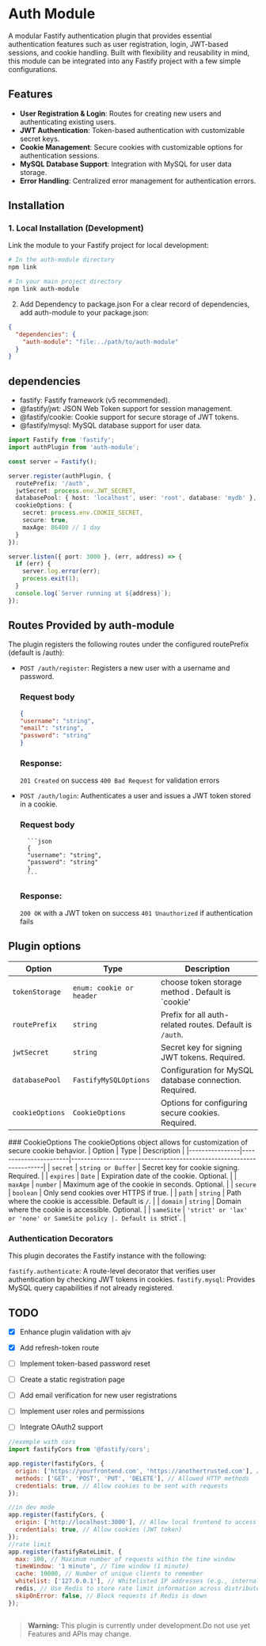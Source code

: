 # Auth Module

A modular Fastify authentication plugin that provides essential authentication features such as user registration, login, JWT-based sessions, and cookie handling. Built with flexibility and reusability in mind, this module can be integrated into any Fastify project with a few simple configurations.

## Features

- **User Registration & Login**: Routes for creating new users and authenticating existing users.
- **JWT Authentication**: Token-based authentication with customizable secret keys.
- **Cookie Management**: Secure cookies with customizable options for authentication sessions.
- **MySQL Database Support**: Integration with MySQL for user data storage.
- **Error Handling**: Centralized error management for authentication errors.

## Installation

### 1. Local Installation (Development)

Link the module to your Fastify project for local development:

```sh
# In the auth-module directory
npm link

# In your main project directory
npm link auth-module
```
2. Add Dependency to package.json
For a clear record of dependencies, add auth-module to your package.json:
```json
{
  "dependencies": {
    "auth-module": "file:../path/to/auth-module"
  }
}

```
## dependencies 

- fastify: Fastify framework (v5 recommended).
- @fastify/jwt: JSON Web Token support for session management.
- @fastify/cookie: Cookie support for secure storage of JWT tokens.
- @fastify/mysql: MySQL database support for user data.


```ts 
import Fastify from 'fastify';
import authPlugin from 'auth-module';

const server = Fastify();

server.register(authPlugin, {
  routePrefix: '/auth',
  jwtSecret: process.env.JWT_SECRET,
  databasePool: { host: 'localhost', user: 'root', database: 'mydb' },
  cookieOptions: {
    secret: process.env.COOKIE_SECRET,
    secure: true,
    maxAge: 86400 // 1 day
  }
});

server.listen({ port: 3000 }, (err, address) => {
  if (err) {
    server.log.error(err);
    process.exit(1);
  }
  console.log(`Server running at ${address}`);
});

```

## Routes Provided by auth-module
The plugin registers the following routes under the configured routePrefix (default is /auth):
- `POST /auth/register`: Registers a new user with a username and password.
    ###  Request body
    ```json
    {
    "username": "string",
    "email": "string",
    "password": "string"
    }
    ```
    ### Response:
    `201 Created` on success
    `400 Bad Request` for validation errors

- `POST /auth/login`: Authenticates a user and issues a JWT token stored in a cookie.
    ### Request body 
        ```json
        {
        "username": "string",
        "password": "string"
        }
        ```
    ### Response:
    `200 OK` with a JWT token on success
    `401 Unauthorized` if authentication fails

## Plugin options

| Option                  | Type                     | Description                                                 |
|-------------------------|--------------------------|-------------------------------------------------------------|
| `tokenStorage`           | `enum: cookie or header` | choose token storage method . Default is `cookie'
| `routePrefix`           | `string`                 | Prefix for all auth-related routes. Default is `/auth`.     |
| `jwtSecret`             | `string`                 | Secret key for signing JWT tokens. Required.                |
| `databasePool`| `FastifyMySQLOptions`    | Configuration for MySQL database connection. Required.      |
| `cookieOptions`         | `CookieOptions`          | Options for configuring secure cookies. Required.           |

### CookieOptions
The cookieOptions object allows for customization of secure cookie behavior.
| Option         | Type                  | Description                                                         |
|----------------|-----------------------|---------------------------------------------------------------------|
| `secret`       | `string or Buffer`     | Secret key for cookie signing. Required.                            |
| `expires`      | `Date`                | Expiration date of the cookie. Optional.                            |
| `maxAge`       | `number`              | Maximum age of the cookie in seconds. Optional.                     |
| `secure`       | `boolean`             | Only send cookies over HTTPS if true.                               |
| `path`         | `string`              | Path where the cookie is accessible. Default is `/`.                |
| `domain`       | `string`              | Domain where the cookie is accessible. Optional.                    |
| `sameSite`     | `'strict' or 'lax' or 'none' or SameSite policy |. Default is `strict`.                              |

### Authentication Decorators
This plugin decorates the Fastify instance with the following:

`fastify.authenticate`: A route-level decorator that verifies user authentication by checking JWT tokens in cookies.
`fastify.mysql`: Provides MySQL query capabilities if not already registered.
## TODO
- [x]   Enhance plugin validation with ajv
- [x]   Add refresh-token route
- [ ]   Implement token-based password reset
- [ ]   Create a static registration page
- [ ]   Add email verification for new user registrations
- [ ]   Implement user roles and permissions
- [ ]   Integrate OAuth2 support


```js
//exemple with cors
import fastifyCors from '@fastify/cors';

app.register(fastifyCors, {
  origin: ['https://yourfrontend.com', 'https://anothertrusted.com'], // Allowed origins
  methods: ['GET', 'POST', 'PUT', 'DELETE'], // Allowed HTTP methods
  credentials: true, // Allow cookies to be sent with requests
});

//in dev mode
app.register(fastifyCors, {
  origin: ['http://localhost:3000'], // Allow local frontend to access the backend
  credentials: true, // Allow cookies (JWT token)
});
//rate limit 
app.register(fastifyRateLimit, {
  max: 100, // Maximum number of requests within the time window
  timeWindow: '1 minute', // Time window (1 minute)
  cache: 10000, // Number of unique clients to remember
  whitelist: ['127.0.0.1'], // Whitelisted IP addresses (e.g., internal services)
  redis, // Use Redis to store rate limit information across distributed servers
  skipOnError: false, // Block requests if Redis is down
});



```

> **Warning:** This plugin is currently under development.Do not use yet Features and APIs may change.

